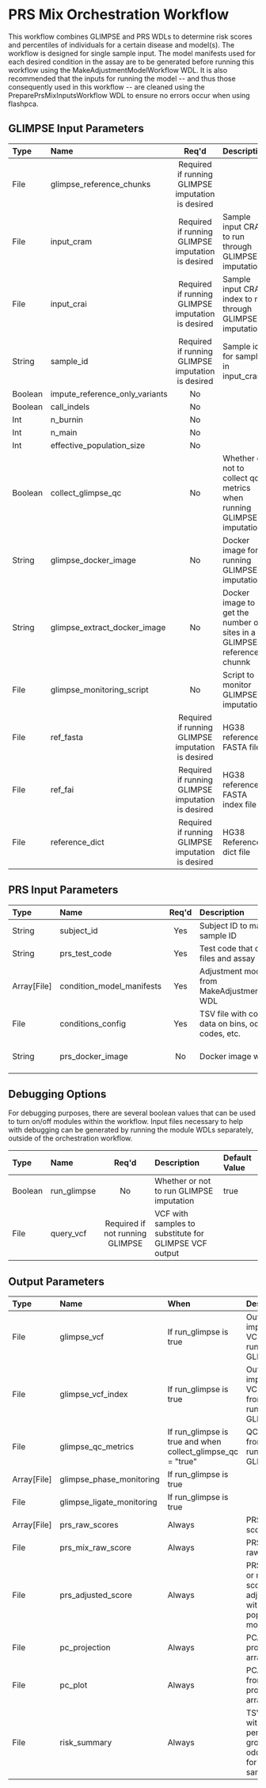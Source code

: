 # PRS Mix Orchestration Workflow

This workflow combines GLIMPSE and PRS WDLs to determine risk scores and percentiles of individuals for a certain disease and model(s). The workflow is designed for single sample input. The model manifests used for each desired condition in the assay are to be generated before running this workflow using the MakeAdjustmentModelWorkflow WDL. It is also recommended that the inputs for running the model -- and thus those consequently used in this workflow -- are cleaned using the PreparePrsMixInputsWorkflow WDL to ensure no errors occur when using flashpca.

## GLIMPSE Input Parameters

| Type | Name | Req'd | Description | Default Value |
| :--- | :--- | :---: | :--- | :--- |
| File | glimpse_reference_chunks | Required if running GLIMPSE imputation is desired | | |
| File | input_cram | Required if running GLIMPSE imputation is desired | Sample input CRAM to run through GLIMPSE imputation | |
| File | input_crai | Required if running GLIMPSE imputation is desired | Sample input CRAM index to run through GLIMPSE imputation| |
| String | sample_id | Required if running GLIMPSE imputation is desired | Sample id for sample in input_cram | |
| Boolean | impute_reference_only_variants | No | | false |
| Boolean | call_indels | No | | false |
| Int | n_burnin | No | | |
| Int | n_main | No | | |
| Int | effective_population_size | No | | |
| Boolean | collect_glimpse_qc | No | Whether or not to collect qc metrics when running GLIMPSE imputation | true |
| String | glimpse_docker_image | No | Docker image for running GLIMPSE imputation | "us.gcr.io/broad-dsde-methods/glimpse:odelaneau_e0b9b56" |
| String | glimpse_extract_docker_image | No | Docker image to get the number of sites in a GLIMPSE reference chunnk | "us.gcr.io/broad-dsde-methods/glimpse_extract_num_sites_from_reference_chunks:michaelgatzen_edc7f3a" |
| File | glimpse_monitoring_script | No | Script to monitor GLIMPSE imputation | |
| File | ref_fasta | Required if running GLIMPSE imputation is desired | HG38 reference FASTA file | |
| File | ref_fai | Required if running GLIMPSE imputation is desired | HG38 reference FASTA index file | |
| File | reference_dict | Required if running GLIMPSE imputation is desired | HG38 Reference dict file | |

## PRS Input Parameters

| Type | Name | Req'd | Description | Default Value |
| :--- | :--- | :---: | :--- | :--- |
| String | subject_id | Yes | Subject ID to match the input sample ID | |
| String | prs_test_code | Yes | Test code that defines config files and assay | |
| Array[File] | condition_model_manifests | Yes | Adjustment model manifest file from MakeAdjustmentModelWorkflow WDL | |
| File | conditions_config | Yes | TSV file with condition-specific data on bins, odds-ratios, codes, etc. | |
| String | prs_docker_image | No | Docker image with PRS scripts | "us-central1-docker.pkg.dev/mgb-lmm-gcp-infrast-1651079146/mgbpmbiofx/prs:20250122" |

## Debugging Options

For debugging purposes, there are several boolean values that can be used to turn on/off modules within the workflow. Input files necessary to help with debugging can be generated by running the module WDLs separately, outside of the orchestration workflow.

| Type | Name | Req'd | Description | Default Value |
| :--- | :--- | :---: | :--- | :--- |
| Boolean | run_glimpse | No | Whether or not to run GLIMPSE imputation | true |
| File | query_vcf | Required if not running GLIMPSE | VCF with samples to substitute for GLIMPSE VCF output | |

## Output Parameters

| Type | Name | When | Description |
| :--- | :--- | :--- | :--- |
| File | glimpse_vcf | If run_glimpse is true | Output imputed VCF from running GLIMPSE |
| File | glimpse_vcf_index | If run_glimpse is true | Output imputer VCF index from running GLIMPSE |
| File | glimpse_qc_metrics | If run_glimpse is true and when collect_glimpse_qc = "true" | QC metrics from running GLIMPSE |
| Array[File] | glimpse_phase_monitoring | If run_glimpse is true | |
| File | glimpse_ligate_monitoring | If run_glimpse is true | |
| Array[File] | prs_raw_scores | Always | PRS raw scores |
| File | prs_mix_raw_score | Always | PRS mix raw scores |
| File | prs_adjusted_score | Always | PRS scores or mix scores adjusted with population models |
| File | pc_projection | Always | PCA projection array |
| File | pc_plot | Always | PCA plot from projection array |
| File | risk_summary | Always | TSV files with risk percentile, group, and odds ratio for the sample |
